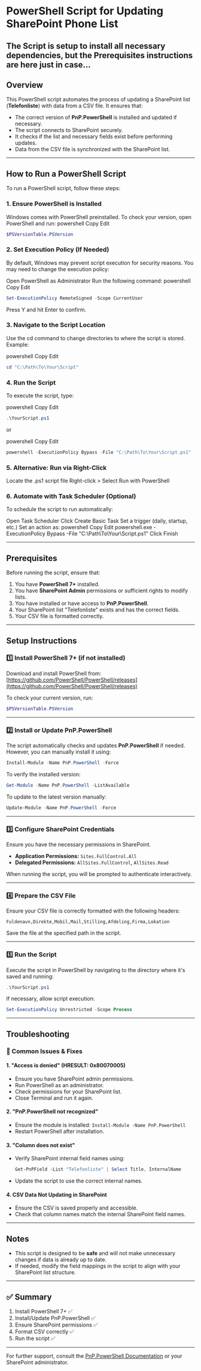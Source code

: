 # PowerShell Script for Updating SharePoint Phone List

## The Script is setup to install all necessary dependencies, but the Prerequisites instructions are here just in case...

## Overview
This PowerShell script automates the process of updating a SharePoint list (**Telefonliste**) with data from a CSV file. It ensures that:
- The correct version of **PnP.PowerShell** is installed and updated if necessary.
- The script connects to SharePoint securely.
- It checks if the list and necessary fields exist before performing updates.
- Data from the CSV file is synchronized with the SharePoint list.

---
## How to Run a PowerShell Script
To run a PowerShell script, follow these steps:

### 1. Ensure PowerShell is Installed
Windows comes with PowerShell preinstalled.
To check your version, open PowerShell and run:
powershell
Copy
Edit
``` powershell
$PSVersionTable.PSVersion
```
### 2. Set Execution Policy (If Needed)
By default, Windows may prevent script execution for security reasons. You may need to change the execution policy:

Open PowerShell as Administrator
Run the following command:
powershell
Copy
Edit
``` powershell
Set-ExecutionPolicy RemoteSigned -Scope CurrentUser
```
Press Y and hit Enter to confirm.
### 3. Navigate to the Script Location
Use the cd command to change directories to where the script is stored. Example:

powershell
Copy
Edit
``` powershell
cd "C:\Path\To\Your\Script"
```
### 4. Run the Script
To execute the script, type:

powershell
Copy
Edit
``` powershell
.\YourScript.ps1
```
or

powershell
Copy
Edit
``` powershell
powershell -ExecutionPolicy Bypass -File "C:\Path\To\Your\Script.ps1"
```
### 5. Alternative: Run via Right-Click
Locate the .ps1 script file
Right-click > Select Run with PowerShell
### 6. Automate with Task Scheduler (Optional)
To schedule the script to run automatically:

Open Task Scheduler
Click Create Basic Task
Set a trigger (daily, startup, etc.)
Set an action as:
powershell
Copy
Edit
powershell.exe -ExecutionPolicy Bypass -File "C:\Path\To\Your\Script.ps1"
Click Finish

---

## Prerequisites
Before running the script, ensure that:
1. You have **PowerShell 7+** installed.
2. You have **SharePoint Admin** permissions or sufficient rights to modify lists.
3. You have installed or have access to **PnP.PowerShell**.
4. Your SharePoint list "Telefonliste" exists and has the correct fields.
5. Your CSV file is formatted correctly.

---

## Setup Instructions
### 1️⃣ Install PowerShell 7+ (if not installed)
Download and install PowerShell from:
[https://github.com/PowerShell/PowerShell/releases](https://github.com/PowerShell/PowerShell/releases)

To check your current version, run:
```powershell
$PSVersionTable.PSVersion
```

---

### 2️⃣ Install or Update PnP.PowerShell
The script automatically checks and updates **PnP.PowerShell** if needed. However, you can manually install it using:
```powershell
Install-Module -Name PnP.PowerShell -Force
```

To verify the installed version:
```powershell
Get-Module -Name PnP.PowerShell -ListAvailable
```

To update to the latest version manually:
```powershell
Update-Module -Name PnP.PowerShell -Force
```

---

### 3️⃣ Configure SharePoint Credentials
Ensure you have the necessary permissions in SharePoint.
- **Application Permissions:** `Sites.FullControl.All`
- **Delegated Permissions:** `AllSites.FullControl`, `AllSites.Read`

When running the script, you will be prompted to authenticate interactively.

---

### 4️⃣ Prepare the CSV File
Ensure your CSV file is correctly formatted with the following headers:
```csv
Fuldenavn,Direkte,Mobil,Mail,Stilling,Afdeling,Firma,Lokation
```
Save the file at the specified path in the script.

---

### 5️⃣ Run the Script
Execute the script in PowerShell by navigating to the directory where it's saved and running:
```powershell
.\YourScript.ps1
```
If necessary, allow script execution:
```powershell
Set-ExecutionPolicy Unrestricted -Scope Process
```

---

## Troubleshooting
### 🔹 Common Issues & Fixes
#### 1. **"Access is denied" (HRESULT: 0x80070005)**
- Ensure you have SharePoint admin permissions.
- Run PowerShell as an administrator.
- Check permissions for your SharePoint list.
- Close Terminal and run it again.

#### 2. **"PnP.PowerShell not recognized"**
- Ensure the module is installed: `Install-Module -Name PnP.PowerShell`
- Restart PowerShell after installation.

#### 3. **"Column does not exist"**
- Verify SharePoint internal field names using:
  ```powershell
  Get-PnPField -List "Telefonliste" | Select Title, InternalName
  ```
- Update the script to use the correct internal names.

#### 4. **CSV Data Not Updating in SharePoint**
- Ensure the CSV is saved properly and accessible.
- Check that column names match the internal SharePoint field names.

---

## Notes
- This script is designed to be **safe** and will not make unnecessary changes if data is already up to date.
- If needed, modify the field mappings in the script to align with your SharePoint list structure.

---

## ✅ Summary
1. Install PowerShell 7+ ✅
2. Install/Update PnP.PowerShell ✅
3. Ensure SharePoint permissions ✅
4. Format CSV correctly ✅
5. Run the script ✅

---

For further support, consult the [PnP.PowerShell Documentation](https://pnp.github.io/powershell/) or your SharePoint administrator.


